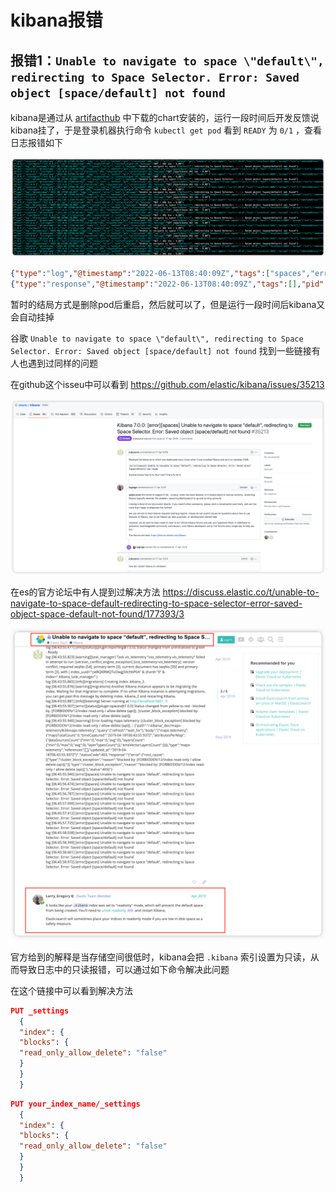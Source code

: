 # kibana报错

## 报错1：`Unable to navigate to space \"default\", redirecting to Space Selector. Error: Saved object [space/default] not found`



kibana是通过从 [artifacthub](https://artifacthub.io/)  中下载的chart安装的，运行一段时间后开发反馈说kibana挂了，于是登录机器执行命令 `kubectl get pod` 看到 `READY` 为 `0/1` ，查看日志报错如下

![iShot_2022-06-13_17.05.13](https://raw.githubusercontent.com/pptfz/picgo-images/master/img/iShot_2022-06-13_17.05.13.png)

```json
{"type":"log","@timestamp":"2022-06-13T08:40:09Z","tags":["spaces","error"],"pid":1,"message":"Unable to navigate to space \"default\", redirecting to Space Selector. Error: Saved object [space/default] not found"}
{"type":"response","@timestamp":"2022-06-13T08:40:09Z","tags":[],"pid":1,"method":"get","statusCode":302,"req":{"url":"/app/kibana","method":"get","headers":{"user-agent":"curl/7.29.0","host":"localhost:5601","accept":"*/*"},"remoteAddress":"127.0.0.1","userAgent":"127.0.0.1"},"res":{"statusCode":302,"responseTime":1,"contentLength":9},"message":"GET /app/kibana 302 1ms - 9.0B"}
```



暂时的结局方式是删除pod后重启，然后就可以了，但是运行一段时间后kibana又会自动挂掉

谷歌 `Unable to navigate to space \"default\", redirecting to Space Selector. Error: Saved object [space/default] not found` 找到一些链接有人也遇到过同样的问题

在github这个isseu中可以看到 https://github.com/elastic/kibana/issues/35213

![iShot_2022-06-15_18.54.14](https://raw.githubusercontent.com/pptfz/picgo-images/master/img/iShot_2022-06-15_18.54.14.png)



在es的官方论坛中有人提到过解决方法 https://discuss.elastic.co/t/unable-to-navigate-to-space-default-redirecting-to-space-selector-error-saved-object-space-default-not-found/177393/3

![iShot_2022-06-15_18.55.32](https://raw.githubusercontent.com/pptfz/picgo-images/master/img/iShot_2022-06-15_18.55.32.png)





官方给到的解释是当存储空间很低时，kibana会把 `.kibana` 索引设置为只读，从而导致日志中的只读报错，可以通过如下命令解决此问题



在这个链接中可以看到解决方法[](https://discuss.elastic.co/t/forbidden-12-index-read-only-allow-delete-api/110282/2?u=larry_gregory)



```json
PUT _settings
  {
  "index": {
  "blocks": {
  "read_only_allow_delete": "false"
  }
  }
  }
```



```json
PUT your_index_name/_settings
  {
  "index": {
  "blocks": {
  "read_only_allow_delete": "false"
  }
  }
  }
```



